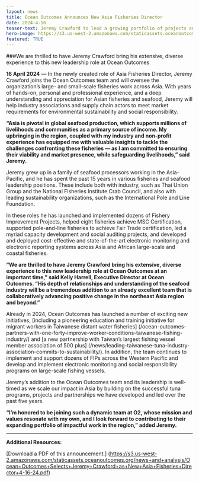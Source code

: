 ```yaml
---
layout: news
title: Ocean Outcomes Announces New Asia Fisheries Director
date: 2024-4-16
teaser-text: Jeremy Crawford to lead a growing portfolio of projects and partnerships across the Western Pacific region.
hero-image: https://s3.us-west-2.amazonaws.com/staticassets.oceanoutcomes.org/news+and+analysis/hero+images/news-analysis-hero-placeholder.png
featured: TRUE
---
```

###We are thrilled to have Jeremy Crawford bring his extensive, diverse experience to this new leadership role at Ocean Outcomes

**16 April 2024** — In the newly created role of Asia Fisheries Director, Jeremy Crawford joins the Ocean Outcomes team and will oversee the organization’s large- and small-scale fisheries work across Asia. With years of hands-on, personal and professional experience, and a deep understanding and appreciation for Asian fisheries and seafood, Jeremy will help industry associations and supply chain actors to meet market requirements for environmental sustainability and social responsibility.

**“Asia is pivotal in global seafood production, which supports millions of livelihoods and communities as a primary source of income. My upbringing in the region, coupled with my industry and non-profit experience has equipped me with valuable insights to tackle the challenges confronting these fisheries — as I am committed to ensuring their viability and market presence, while safeguarding livelihoods,” said Jeremy.**

Jeremy grew up in a family of seafood processors working in the Asia-Pacific, and he has spent the past 15 years in various fisheries and seafood leadership positions. These include both with industry, such as Thai Union Group and the National Fisheries Institute Crab Council, and also with leading sustainability organizations, such as the International Pole and Line Foundation.

In these roles he has launched and implemented dozens of Fishery Improvement Projects, helped eight fisheries achieve MSC Certification, supported pole-and-line fisheries to achieve Fair Trade certification, led a myriad capacity development and social auditing projects, and developed and deployed cost-effective and state-of-the-art electronic monitoring and electronic reporting systems across Asia and African large-scale and coastal fisheries.

**“We are thrilled to have Jeremy Crawford bring his extensive, diverse experience to this new leadership role at Ocean Outcomes at an important time,” said Kelly Harrell, Executive Director at Ocean Outcomes. “His depth of relationships and understanding of the seafood industry will be a tremendous addition to an already excellent team that is collaboratively advancing positive change in the northeast Asia region and beyond.”**

Already in 2024, Ocean Outcomes has launched a number of exciting new initiatives, [including a pioneering education and training initiative for migrant workers in Taiwanese distant water fisheries] (/ocean-outcomes-partners-with-one-forty-improve-worker-conditions-taiwanese-fishing-industry/) and [a new partnership with Taiwan’s largest fishing vessel member association of 500 plus] (/news/leading-taiwanese-tuna-industry-association-commits-to-sustainability/). In addition, the team continues to implement and support dozens of FIPs across the Western Pacific and develop and implement electronic monitoring and social responsibility programs on large-scale fishing vessels.

Jeremy’s addition to the Ocean Outcomes team and its leadership is well-timed as we scale our impact in Asia by building on the successful tuna programs, projects and partnerships we have developed and led over the past five years.

**“I’m honored to be joining such a dynamic team at O2, whose mission and values resonate with my own, and I look forward to contributing to their expanding portfolio of impactful work in the region,” added Jeremy.**

----

**Additional Resources:**

[Download a PDF of this announcement.] (https://s3.us-west-2.amazonaws.com/staticassets.oceanoutcomes.org/news+and+analysis/Ocean+Outcomes+Selects+Jeremy+Crawford+as+New+Asia+Fisheries+Director+4-16-24.pdf)
